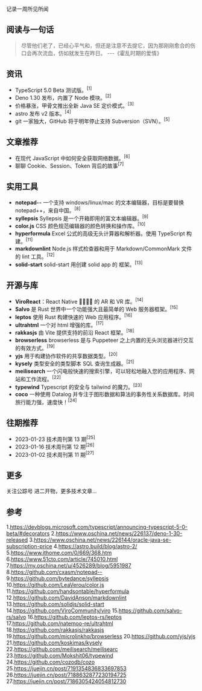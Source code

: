 记录一周所见所闻

## 阅读与一句话

> 尽管他们老了，已经心平气和，但还是注意不去提它，因为那刚刚愈合的伤口会再次流血，仿如就发生在昨日。 ---《霍乱时期的爱情》

## 资讯

- TypeScript 5.0 Beta 测试版。<sup>[1]</sup>
- Deno 1.30 发布，内置了 Node 模块。<sup>[2]</sup>
- 价格暴涨，甲骨文推出全新 Java SE 定价模式。<sup>[3]</sup>
- astro 发布 v2 版本。<sup>[4]</sup>
- git 一家独大，GitHub 将于明年停止支持 Subversion（SVN）。<sup>[5]</sup>

## 文章推荐

- 在现代 JavaScript 中如何安全获取网络数据。<sup>[6]</sup>
- 聊聊 Cookie、Session、Token 背后的故事<sup>[7]</sup>

## 实用工具

- **notepad--** 一个支持 windows/linux/mac 的文本编辑器，目标是要替换 notepad++，来自中国。<sup>[8]</sup>
- **syllepsis** Syllepsis 是一个开箱即用的富文本编辑器。<sup>[9]</sup>
- **color.js** CSS 颜色规范编辑器的颜色转换和操作库。<sup>[10]</sup>
- **hyperformula** Excel 公式的高级无头计算器和解析器。使用 TypeScript 构建。<sup>[11]</sup>
- **markdownlint** Node.js 样式检查器和用于 Markdown/CommonMark 文件的 lint 工具。<sup>[12]</sup>
- **solid-start** solid-start 用创建 solid app 的 框架。<sup>[13]</sup>

## 开源与库

- **ViroReact**：React Native 📳🖤💙💛 的 AR 和 VR 库。<sup>[14]</sup>
- **Salvo** 是 Rust 世界中一个功能强大且最简单的 Web 服务器框架。<sup>[15]</sup>
- **leptos** 使用 Rust 构建快速的 Web 应用程序。<sup>[16]</sup>
- **ultrahtml** 一个对 html 增强的库。<sup>[17]</sup>
- **rakkasjs** 由 Vite 提供支持的前沿 React 框架。<sup>[18]</sup>
- **browserless** browserless 是与 Puppeteer 之上内置的无头浏览器进行交互的有效方式。<sup>[19]</sup>
- **yjs** 用于构建协作软件的共享数据类型。<sup>[20]</sup>
- **kysely** 类型安全的类型脚本 SQL 查询生成器。<sup>[21]</sup>
- **meilisearch** 一个闪电般快速的搜索引擎，可以轻松地融入您的应用程序、网站和工作流程。<sup>[22]</sup>
- **typewind** Typescript 的安全与 tailwind 的魔力。<sup>[23]</sup>
- **coco** 一种使用 Datalog 并专注于图形数据和算法的事务性关系数据库。时间旅行能力强，速度快！<sup>[24]</sup>

## 往期推荐

- 2023-01-23 技术周刊第 13 期<sup>[25]</sup>
- 2023-01-16 技术周刊第 12 期<sup>[26]</sup>
- 2023-01-02 技术周刊第 11 期<sup>[27]</sup>

## 更多

关注公踪号 进二开物，更多技术文章...

## 参考

1.https://devblogs.microsoft.com/typescript/announcing-typescript-5-0-beta/#decorators
2.https://www.oschina.net/news/226137/deno-1-30-released
3.https://www.oschina.net/news/226144/oracle-java-se-subscription-price
4.https://astro.build/blog/astro-2/
5.https://www.ithome.com/0/669/368.htm
6.https://www.51cto.com/article/745010.html
7.https://my.oschina.net/u/4526289/blog/5951987
8.https://github.com/cxasm/notepad--
9.https://github.com/bytedance/syllepsis
10.https://github.com/LeaVerou/color.js
11.https://github.com/handsontable/hyperformula
12.https://github.com/DavidAnson/markdownlint
13.https://github.com/solidjs/solid-start
14.https://github.com/ViroCommunity/viro
15.https://github.com/salvo-rs/salvo
16.https://github.com/leptos-rs/leptos
17.https://github.com/natemoo-re/ultrahtml
18.https://github.com/rakkasjs/rakkasjs
19.https://github.com/microlinkhq/browserless
20.https://github.com/yjs/yjs
21.https://github.com/koskimas/kysely
22.https://github.com/meilisearch/meilisearc
23.https://github.com/Mokshit06/typewind
24.https://github.com/cozodb/cozo
25.https://juejin.cn/post/7191354836833697853
26.https://juejin.cn/post/7188632877230194725
27.https://juejin.cn/post/7186305424054812730
